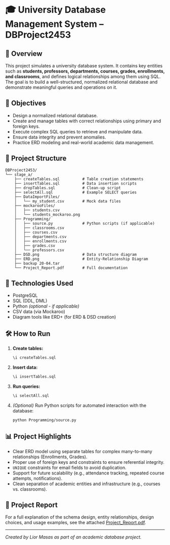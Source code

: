 
# 🎓 University Database Management System – DBProject2453

## 📘 Overview

This project simulates a university database system. It contains key entities such as **students, professors, departments, courses, grades, enrollments, and classrooms**, and defines logical relationships among them using SQL.
The goal is to build a well-structured, normalized relational database and demonstrate meaningful queries and operations on it.

## 🎯 Objectives

- Design a normalized relational database.
- Create and manage tables with correct relationships using primary and foreign keys.
- Execute complex SQL queries to retrieve and manipulate data.
- Ensure data integrity and prevent anomalies.
- Practice ERD modeling and real-world academic data management.

## 📂 Project Structure

```
DBProject2453/
└── stage_a/
    ├── createTables.sql          # Table creation statements
    ├── insertTables.sql          # Data insertion scripts
    ├── dropTables.sql            # Clean-up script
    ├── selectAll.sql             # Example SELECT queries
    ├── DataImportFiles/
    │   └── my_student.csv        # Mock data files
    ├── mockarooFiles/
    │   ├── students.csv
	│	└── students_mockaroo.png
    ├── Programming/
    │   ├── source.py             # Python scripts (if applicable)
	│	├── classrooms.csv
	│	├── courses.csv
	│	├── departments.csv
	│	├── enrollments.csv
	│	├── grades.csv
	│	└── professors.csv
    ├── DSD.png                   # Data structure diagram
    ├── ERD.png                   # Entity-Relationship Diagram
	├── backup 20-04.tar
    └── Project_Report.pdf        # Full documentation
```

## 🧱 Technologies Used

- PostgreSQL
- SQL (DDL, DML)
- Python *(optional - if applicable)*
- CSV data (via Mockaroo)
- Diagram tools like ERD+ (for ERD & DSD creation)

## 🛠 How to Run

1. **Create tables:**
   ```sql
   \i createTables.sql
   ```

2. **Insert data:**
   ```sql
   \i insertTables.sql
   ```

3. **Run queries:**
   ```sql
   \i selectAll.sql
   ```

4. *(Optional)* Run Python scripts for automated interaction with the database:
   ```bash
   python Programming/source.py
   ```

## 📊 Project Highlights

- Clear ERD model using separate tables for complex many-to-many relationships (Enrollments, Grades).
- Proper use of foreign keys and constraints to ensure referential integrity.
- `UNIQUE` constraints for email fields to avoid duplication.
- Support for future scalability (e.g., attendance tracking, repeated course attempts, notifications).
- Clean separation of academic entities and infrastructure (e.g., courses vs. classrooms).

## 📄 Project Report

For a full explanation of the schema design, entity relationships, design choices, and usage examples, see the attached [Project_Report.pdf](./Project_Report.pdf).

---

*Created by Lior Masas as part of an academic database project.*
